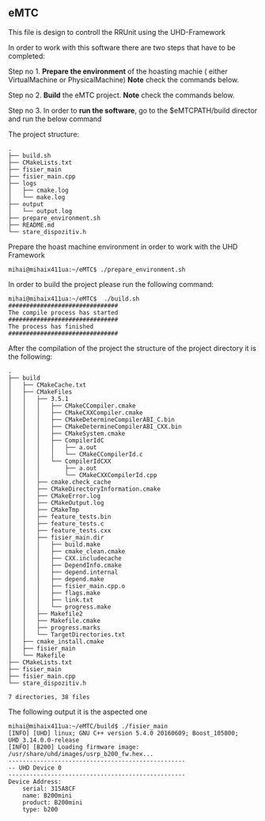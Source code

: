 ## eMTC

This file is design to controll the RRUnit using the UHD-Framework

In order to work with this software there are two steps that have to be completed:

Step no 1. **Prepare the environment** of the hoasting machie ( either VirtualMachine or PhysicalMachine)
    **Note** check the commands below.
    
Step no 2. **Build** the eMTC project.
    **Note** check the commands below.
    
Step no 3. In order to **run the software**, go to the $eMTCPATH/build director and run the below command


The project structure:
```
.
├── build.sh
├── CMakeLists.txt
├── fisier_main
├── fisier_main.cpp
├── logs
│   ├── cmake.log
│   └── make.log
├── output
│   └── output.log
├── prepare_environment.sh
├── README.md
└── stare_dispozitiv.h
```
Prepare the hoast machine environment in order to work with the UHD Framework

```
mihai@mihaix411ua:~/eMTC$ ./prepare_environment.sh

```
In order to build the project please run the following command:

```
mihai@mihaix411ua:~/eMTC$  ./build.sh 
###############################
The compile process has started
###############################
The process has finished
###############################

```

After the compilation of the project the structure of the project directory it is the following:

```
.
├── build
│   ├── CMakeCache.txt
│   ├── CMakeFiles
│   │   ├── 3.5.1
│   │   │   ├── CMakeCCompiler.cmake
│   │   │   ├── CMakeCXXCompiler.cmake
│   │   │   ├── CMakeDetermineCompilerABI_C.bin
│   │   │   ├── CMakeDetermineCompilerABI_CXX.bin
│   │   │   ├── CMakeSystem.cmake
│   │   │   ├── CompilerIdC
│   │   │   │   ├── a.out
│   │   │   │   └── CMakeCCompilerId.c
│   │   │   └── CompilerIdCXX
│   │   │       ├── a.out
│   │   │       └── CMakeCXXCompilerId.cpp
│   │   ├── cmake.check_cache
│   │   ├── CMakeDirectoryInformation.cmake
│   │   ├── CMakeError.log
│   │   ├── CMakeOutput.log
│   │   ├── CMakeTmp
│   │   ├── feature_tests.bin
│   │   ├── feature_tests.c
│   │   ├── feature_tests.cxx
│   │   ├── fisier_main.dir
│   │   │   ├── build.make
│   │   │   ├── cmake_clean.cmake
│   │   │   ├── CXX.includecache
│   │   │   ├── DependInfo.cmake
│   │   │   ├── depend.internal
│   │   │   ├── depend.make
│   │   │   ├── fisier_main.cpp.o
│   │   │   ├── flags.make
│   │   │   ├── link.txt
│   │   │   └── progress.make
│   │   ├── Makefile2
│   │   ├── Makefile.cmake
│   │   ├── progress.marks
│   │   └── TargetDirectories.txt
│   ├── cmake_install.cmake
│   ├── fisier_main
│   └── Makefile
├── CMakeLists.txt
├── fisier_main
├── fisier_main.cpp
└── stare_dispozitiv.h

7 directories, 38 files
```

The following output it is the aspected one
```
mihai@mihaix411ua:~/eMTC/build$ ./fisier_main 
[INFO] [UHD] linux; GNU C++ version 5.4.0 20160609; Boost_105800; UHD_3.14.0.0-release
[INFO] [B200] Loading firmware image: /usr/share/uhd/images/usrp_b200_fw.hex...
--------------------------------------------------
-- UHD Device 0
--------------------------------------------------
Device Address:
    serial: 315A8CF
    name: B200mini
    product: B200mini
    type: b200


```
